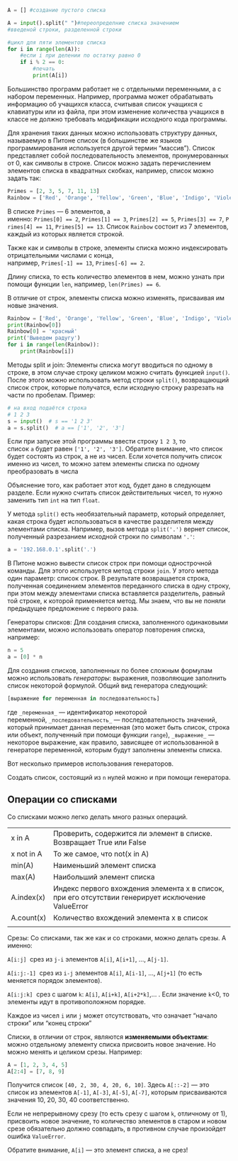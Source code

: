 
```python
A = [] #создание пустого списка

A = input().split(" ")#переопределние списка значением
#введеной строки, разделенной строки

#цикл для пяти элементов списка
for i in range(len(A)):
    #если i при делении по остатку равно 0
    if i % 2 == 0:
        #печать
        print(A[i])
```

Большинство программ работает не с отдельными переменными, а с набором переменных. Например, программа может обрабатывать информацию об учащихся класса, считывая список учащихся с клавиатуры или из файла, при этом изменение количества учащихся в классе не должно требовать модификации исходного кода программы.

Для хранения таких данных можно использовать структуру данных, называемую в Питоне список (в большинстве же языков программирования используется другой термин “массив”). Список представляет собой последовательность элементов, пронумерованных от 0, как символы в строке. Список можно задать перечислением элементов списка в квадратных скобках, например, список можно задать так:

```python 
Primes = [2, 3, 5, 7, 11, 13]
Rainbow = ['Red', 'Orange', 'Yellow', 'Green', 'Blue', 'Indigo', 'Violet']
```


В списке `Primes` — 6 элементов, а именно: `Primes[0] == 2`, `Primes[1] == 3`, `Primes[2] == 5`, `Primes[3] == 7`, `Primes[4] == 11`, `Primes[5] == 13`. Список `Rainbow` состоит из 7 элементов, каждый из которых является строкой.

Также как и символы в строке, элементы списка можно индексировать отрицательными числами с конца, например, `Primes[-1] == 13`, `Primes[-6] == 2`.

Длину списка, то есть количество элементов в нем, можно узнать при помощи функции `len`, например, `len(Primes) == 6`.

В отличие от строк, элементы списка можно изменять, присваивая им новые значения.


```python
Rainbow = ['Red', 'Orange', 'Yellow', 'Green', 'Blue', 'Indigo', 'Violet']
print(Rainbow[0])
Rainbow[0] = 'красный'
print('Выведем радугу')
for i in range(len(Rainbow)):
    print(Rainbow[i])

```


Методы split и join:
Элементы списка могут вводиться по одному в строке, в этом случае строку целиком можно считать функцией `input()`. После этого можно использовать метод строки `split()`, возвращающий список строк, которые получатся, если исходную строку разрезать на части по пробелам. Пример:
```python 
# на вход подаётся строка
# 1 2 3
s = input()  # s == '1 2 3'
a = s.split()  # a == ['1', '2', '3']
```

Если при запуске этой программы ввести строку `1 2 3`, то список `a` будет равен `['1', '2', '3']`. Обратите внимание, что список будет состоять из строк, а не из чисел. Если хочется получить список именно из чисел, то можно затем элементы списка по одному преобразовать в числа

Объяснение того, как работает этот код, будет дано в следующем разделе. Если нужно считать список действительных чисел, то нужно заменить тип `int` на тип `float`.

У метода `split()` есть необязательный параметр, который определяет, какая строка будет использоваться в качестве разделителя между элементами списка. Например, вызов метода `split('.')` вернет список, полученный разрезанием исходной строки по символам `'.'`:

```python 
a = '192.168.0.1'.split('.')
```
В Питоне можно вывести список строк при помощи однострочной команды. Для этого используется метод строки `join`. У этого метода один параметр: список строк. В результате возвращается строка, полученная соединением элементов переданного списка в одну строку, при этом между элементами списка вставляется разделитель, равный той строке, к которой применяется метод. Мы знаем, что вы не поняли предыдущее предложение с первого раза. 


Генераторы списков:
Для создания списка, заполненного одинаковыми элементами, можно использовать оператор повторения списка, например:
```python
n = 5
a = [0] * n

```
Для создания списков, заполненных по более сложным формулам можно использовать _генераторы_: выражения, позволяющие заполнить список некоторой формулой. Общий вид генератора следующий:
```python
[выражение for переменная in последовательность]
```
где `_переменная_` — идентификатор некоторой переменной, `_последовательность_` — последовательность значений, который принимает данная переменная (это может быть список, строка или объект, полученный при помощи функции `range`), `_выражение_` — некоторое выражение, как правило, зависящее от использованной в генераторе переменной, которым будут заполнены элементы списка.

Вот несколько примеров использования генераторов.

Создать список, состоящий из `n` нулей можно и при помощи генератора.

## Операции со списками

Со списками можно легко делать много разных операций.

|            |                                                                                                   |
| ---------- | ------------------------------------------------------------------------------------------------- |
| x in A     | Проверить, содержится ли элемент в списке. Возвращает True или False                              |
| x not in A | То же самое, что not(x in A)                                                                      |
| min(A)     | Наименьший элемент списка                                                                         |
| max(A)     | Наибольший элемент списка                                                                         |
| A.index(x) | Индекс первого вхождения элемента x в список, при его отсутствии генерирует исключение ValueError |
| A.count(x) | Количество вхождений элемента x в список                                                          |
|            |                                                                                                   |
Срезы:
Со списками, так же как и со строками, можно делать срезы. А именно:

`A[i:j]`  срез из `j-i` элементов `A[i]`, `A[i+1]`, ..., `A[j-1]`.

`A[i:j:-1]`  срез из `i-j` элементов `A[i]`, `A[i-1]`, ..., `A[j+1]` (то есть меняется порядок элементов).

`A[i:j:k]`  срез с шагом `k`: `A[i]`, `A[i+k]`, `A[i+2*k]`,... . Если значение `k`<0, то элементы идут в противоположном порядке.

Каждое из чисел `i` или `j` может отсутствовать, что означает “начало строки” или “конец строки”

Списки, в отличии от строк, являются **изменяемыми объектами**: можно отдельному элементу списка присвоить новое значение. Но можно менять и целиком срезы. Например:
```python
A = [1, 2, 3, 4, 5]
A[2:4] = [7, 8, 9]
```
Получится список `[40, 2, 30, 4, 20, 6, 10]`. Здесь `A[::-2]` — это список из элементов `A[-1]`, `A[-3]`, `A[-5]`, `A[-7]`, которым присваиваются значения 10, 20, 30, 40 соответственно.

Если не непрерывному срезу (то есть срезу с шагом `k`, отличному от 1), присвоить новое значение, то количество элементов в старом и новом срезе обязательно должно совпадать, в противном случае произойдет ошибка `ValueError`.

Обратите внимание, `A[i]` — это элемент списка, а не срез!
